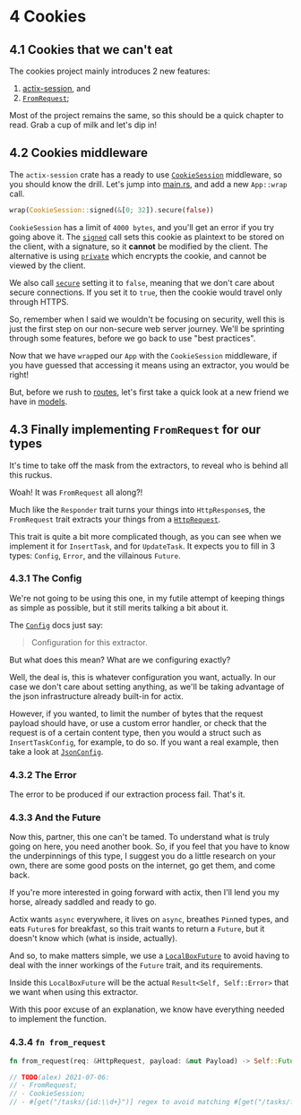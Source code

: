 # 4 Cookies

## 4.1 Cookies that we can't eat

The cookies project mainly introduces 2 new features:

1. [actix-session](https://github.com/actix/actix-extras/tree/master/actix-session), and
2. [`FromRequest`](https://docs.rs/actix-web/4.0.0-beta.8/actix_web/trait.FromRequest.html);

Most of the project remains the same, so this should be a quick chapter to read. Grab a cup of milk
and let's dip in!

## 4.2 Cookies middleware

 The `actix-session` crate has a ready to use
 [`CookieSession`](https://docs.rs/actix-session/0.5.0-beta.2/actix_session/struct.CookieSession.html)
 middleware, so you should know the drill. Let's jump into [main.rs](src/main.rs), and add a new
 `App::wrap` call.

 ```rust
wrap(CookieSession::signed(&[0; 32]).secure(false))
 ```

`CookieSession` has a limit of `4000 bytes`, and you'll get an error if you try going above it. The
[`signed`](https://docs.rs/actix-session/0.5.0-beta.2/actix_session/struct.CookieSession.html#method.signed)
call sets this cookie as plaintext to be stored on the client, with a signature, so it **cannot** be
modified by the client. The alternative is using
[`private`](https://docs.rs/actix-session/0.5.0-beta.2/actix_session/struct.CookieSession.html#method.private)
which encrypts the cookie, and cannot be viewed by the client.

We also call
[`secure`](https://docs.rs/actix-session/0.5.0-beta.2/actix_session/struct.CookieSession.html#method.secure)
setting it to `false`, meaning that we don't care about secure connections. If you set it to `true`,
then the cookie would travel only through HTTPS.

So, remember when I said we wouldn't be focusing on security, well this is just the first step on
our non-secure web server journey. We'll be sprinting through some features, before we go back to
use "best practices".

Now that we have `wrap`ped our `App` with the `CookieSession` middleware, if you have guessed that
accessing it means using an extractor, you would be right!

But, before we rush to [routes](src/routes.rs), let's first take a quick look at a new friend we
have in [models](src/models.rs).

## 4.3 Finally implementing `FromRequest` for our types

It's time to take off the mask from the extractors, to reveal who is behind all this ruckus.

Woah! It was `FromRequest` all along?!

Much like the `Responder` trait turns your things into `HttpResponse`s, the `FromRequest` trait
extracts your things from a
[`HttpRequest`](https://docs.rs/actix-web/4.0.0-beta.8/actix_web/struct.HttpRequest.html).

This trait is quite a bit more complicated though, as you can see when we implement it for
`InsertTask`, and for `UpdateTask`. It expects you to fill in 3 types: `Config`, `Error`, and
the villainous `Future`.

### 4.3.1 The Config

We're not going to be using this one, in my futile attempt of keeping things as simple as possible,
but it still merits talking a bit about it.

The [`Config`](https://docs.rs/actix-web/4.0.0-beta.8/actix_web/trait.FromRequest.html#associatedtype.Config)
docs just say:

> Configuration for this extractor.

But what does this mean? What are we configuring exactly?

Well, the deal is, this is whatever configuration you want, actually. In our case we don't care
about setting anything, as we'll be taking advantage of the json infrastructure already built-in for
actix.

However, if you wanted, to limit the number of bytes that the request payload should have, or use
a custom error handler, or check that the request is of a certain content type, then you would a
struct such as `InsertTaskConfig`, for example, to do so. If you want a real example, then take a
look at [`JsonConfig`](https://docs.rs/actix-web/3.3.2/actix_web/web/struct.JsonConfig.html).

### 4.3.2 The Error

The error to be produced if our extraction process fail. That's it.

### 4.3.3 And the Future

Now this, partner, this one can't be tamed. To understand what is truly going on here, you need
another book. So, if you feel that you have to know the underpinnings of this type, I suggest you
do a little research on your own, there are some good posts on the internet, go get them, and come
back.

If you're more interested in going forward with actix, then I'll lend you my horse, already saddled
and ready to go.

Actix wants `async` everywhere, it lives on `async`, breathes `Pin`ned types, and eats `Future`s for
breakfast, so this trait wants to return a `Future`, but it doesn't know which (what is inside,
actually).

And so, to make matters simple, we use a
[`LocalBoxFuture`](https://docs.rs/futures/0.3.15/futures/future/type.LocalBoxFuture.html) to avoid
having to deal with the inner workings of the `Future` trait, and its requirements.

Inside this `LocalBoxFuture` will be the actual `Result<Self, Self::Error>` that we want when using
this extractor.

With this poor excuse of an explanation, we know have everything needed to implement the function.

### 4.3.4 `fn from_request`

```rust
fn from_request(req: &HttpRequest, payload: &mut Payload) -> Self::Future
```



```rust
// TODO(alex) 2021-07-06:
// - FromRequest;
// - CookieSession;
// - #[get("/tasks/{id:\\d+}")] regex to avoid matching #[get("/tasks/favorite")];
```
